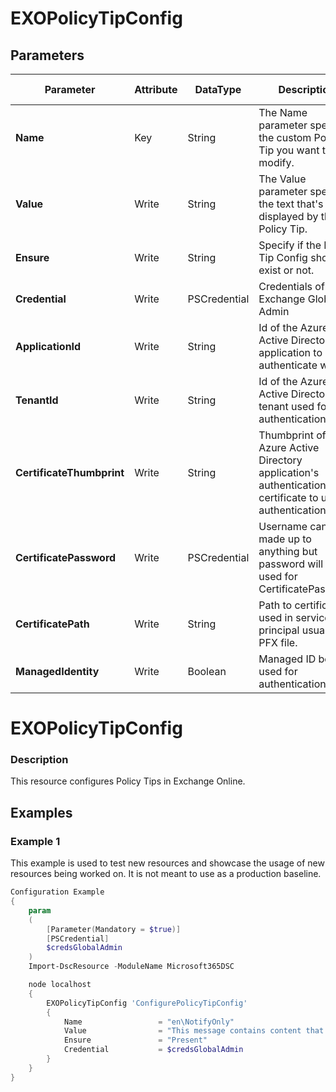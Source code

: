 ﻿# EXOPolicyTipConfig

## Parameters

| Parameter | Attribute | DataType | Description | Allowed Values |
| --- | --- | --- | --- | --- |
| **Name** | Key | String | The Name parameter specifies the custom Policy Tip you want to modify. ||
| **Value** | Write | String | The Value parameter specifies the text that's displayed by the Policy Tip. ||
| **Ensure** | Write | String | Specify if the Policy Tip Config should exist or not. |Present, Absent|
| **Credential** | Write | PSCredential | Credentials of the Exchange Global Admin ||
| **ApplicationId** | Write | String | Id of the Azure Active Directory application to authenticate with. ||
| **TenantId** | Write | String | Id of the Azure Active Directory tenant used for authentication. ||
| **CertificateThumbprint** | Write | String | Thumbprint of the Azure Active Directory application's authentication certificate to use for authentication. ||
| **CertificatePassword** | Write | PSCredential | Username can be made up to anything but password will be used for CertificatePassword ||
| **CertificatePath** | Write | String | Path to certificate used in service principal usually a PFX file. ||
| **ManagedIdentity** | Write | Boolean | Managed ID being used for authentication. ||

# EXOPolicyTipConfig

### Description

This resource configures Policy Tips in Exchange Online.

## Examples

### Example 1

This example is used to test new resources and showcase the usage of new resources being worked on.
It is not meant to use as a production baseline.

```powershell
Configuration Example
{
    param
    (
        [Parameter(Mandatory = $true)]
        [PSCredential]
        $credsGlobalAdmin
    )
    Import-DscResource -ModuleName Microsoft365DSC

    node localhost
    {
        EXOPolicyTipConfig 'ConfigurePolicyTipConfig'
        {
            Name                 = "en\NotifyOnly"
            Value                = "This message contains content that is restricted by Contoso company policy."
            Ensure               = "Present"
            Credential           = $credsGlobalAdmin
        }
    }
}
```

